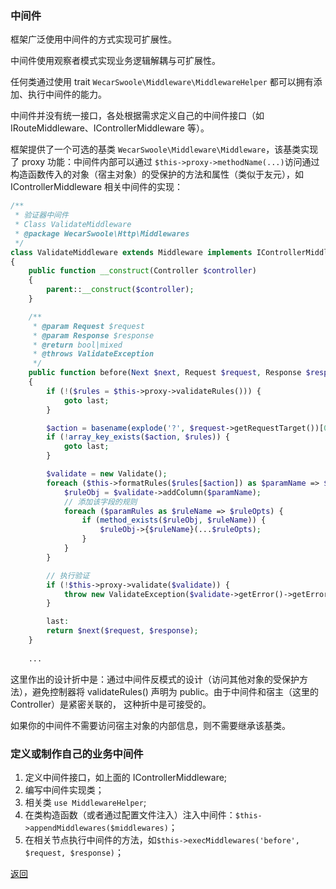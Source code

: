 ### 中间件

框架广泛使用中间件的方式实现可扩展性。

中间件使用观察者模式实现业务逻辑解耦与可扩展性。

任何类通过使用 trait `WecarSwoole\Middleware\MiddlewareHelper` 都可以拥有添加、执行中间件的能力。

中间件并没有统一接口，各处根据需求定义自己的中间件接口（如 IRouteMiddleware、IControllerMiddleware 等）。

框架提供了一个可选的基类 `WecarSwoole\Middleware\Middleware`，该基类实现了 proxy 功能：中间件内部可以通过 `$this->proxy->methodName(...)`访问通过构造函数传入的对象（宿主对象）的受保护的方法和属性（类似于友元），如 IControllerMiddleware 相关中间件的实现：

```php
/**
 * 验证器中间件
 * Class ValidateMiddleware
 * @package WecarSwoole\Http\Middlewares
 */
class ValidateMiddleware extends Middleware implements IControllerMiddleware
{
    public function __construct(Controller $controller)
    {
        parent::__construct($controller);
    }

    /**
     * @param Request $request
     * @param Response $response
     * @return bool|mixed
     * @throws ValidateException
     */
    public function before(Next $next, Request $request, Response $response)
    {
        if (!($rules = $this->proxy->validateRules())) {
            goto last;
        }

        $action = basename(explode('?', $request->getRequestTarget())[0]);
        if (!array_key_exists($action, $rules)) {
            goto last;
        }

        $validate = new Validate();
        foreach ($this->formatRules($rules[$action]) as $paramName => $paramRules) {
            $ruleObj = $validate->addColumn($paramName);
            // 添加该字段的规则
            foreach ($paramRules as $ruleName => $ruleOpts) {
                if (method_exists($ruleObj, $ruleName)) {
                    $ruleObj->{$ruleName}(...$ruleOpts);
                }
            }
        }

        // 执行验证
        if (!$this->proxy->validate($validate)) {
            throw new ValidateException($validate->getError()->getErrorRuleMsg());
        }

        last:
        return $next($request, $response);
    }
  
    ...
```

这里作出的设计折中是：通过中间件反模式的设计（访问其他对象的受保护方法），避免控制器将 validateRules() 声明为 public。由于中间件和宿主（这里的 Controller）是紧密关联的， 这种折中是可接受的。

如果你的中间件不需要访问宿主对象的内部信息，则不需要继承该基类。



### 定义或制作自己的业务中间件

1. 定义中间件接口，如上面的 IControllerMiddleware;
2. 编写中间件实现类；
3. 相关类 `use MiddlewareHelper`;
4. 在类构造函数（或者通过配置文件注入）注入中间件：`$this->appendMiddlewares($middlewares)`；
5. 在相关节点执行中间件的方法，如`$this->execMiddlewares('before', $request, $response)`；



[返回](../README.md)